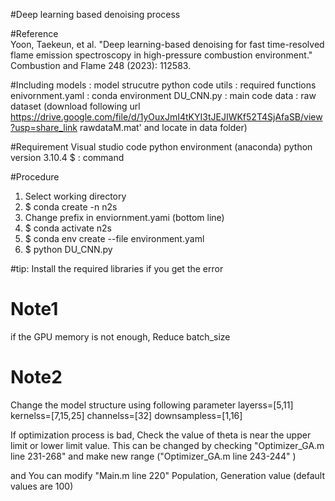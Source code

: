 #Deep learning based denoising process

#Reference  
Yoon, Taekeun, et al. "Deep learning-based denoising for fast time-resolved flame emission spectroscopy in high-pressure combustion environment." Combustion and Flame 248 (2023): 112583.

#Including
models	 	: model strucutre python code
utils 		: required functions 
enivornment.yaml 	: conda environment
DU_CNN.py	: main code
data		: raw dataset (download following url https://drive.google.com/file/d/1yOuxJmI4tKYI3tJEJIWKf52T4SjAfaSB/view?usp=share_link
rawdataM.mat' and locate in data folder)

#Requirement
Visual studio code
python environment (anaconda)
python version 3.10.4
$ : command 

#Procedure
1. Select working directory
2. $ conda create -n n2s
3. Change prefix in enviornment.yami (bottom line)
4. $ conda activate n2s
5. $ conda env create --file environment.yaml
6. $ python DU_CNN.py


#tip: Install the required libraries if you get the error
 



# Note1
if the GPU memory is not enough,
Reduce batch_size

# Note2
Change the model structure using following parameter
    layerss=[5,11]
    kernelss=[7,15,25]
    channelss=[32]
    downsampless=[1,16]  

If optimization process is bad, Check the value of theta is near the upper limit or lower limit value.
This can be changed by checking "Optimizer_GA.m line 231-268" and make new range ("Optimizer_GA.m line 243-244" )

and You can modify "Main.m line 220"
Population, Generation value (default values are 100)
